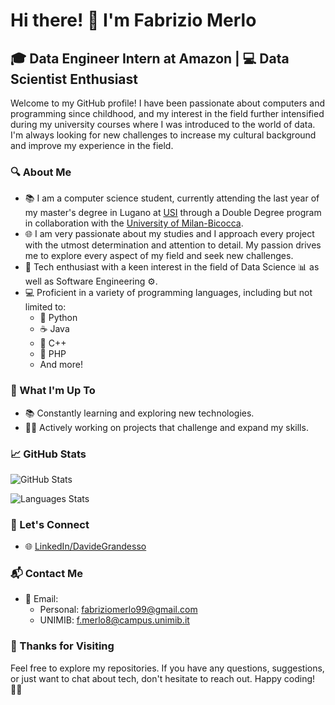 # Hi there! 👋 I'm Fabrizio Merlo

## 🎓 Data Engineer Intern at Amazon | 💻 Data Scientist Enthusiast

Welcome to my GitHub profile! I have been passionate about computers and programming since childhood, and my interest in the field further intensified during my university courses where I was introduced to the world of data.
I'm always looking for new challenges to increase my cultural background and improve my experience in the field.


### 🔍 About Me

- 📚 I am a computer science student, currently attending the last year of my master's degree in Lugano at [USI](https://www.usi.ch) through a Double Degree program in collaboration with the [University of Milan-Bicocca](https://www.unimib.it/).
- 🌐 I am very passionate about my studies and I approach every project with the utmost determination and attention to detail. My passion drives me to explore every aspect of my field and seek new challenges.
- 🚀 Tech enthusiast with a keen interest in the field of Data Science 📊 as well as Software Engineering ⚙️.
- 💻 Proficient in a variety of programming languages, including but not limited to:
  - 🐍 Python
  - ☕ Java
  - 🎯 C++
  - 🐘 PHP
  - And more!

### 🚀 What I'm Up To

- 📚 Constantly learning and exploring new technologies.
- 👩‍💻 Actively working on projects that challenge and expand my skills.

### 📈 GitHub Stats

![GitHub Stats](https://github-readme-stats.vercel.app/api?username=dadegrande99&show_icons=true&hide_title=true&hide_border=true&count_private=true&theme=dracula&)

![Languages Stats](https://github-readme-stats.vercel.app/api/top-langs/?username=dadegrande99&theme=darcula&hide_border=true&include_all_commits=true&count_private=true&layout=compact)

### 🤝 Let's Connect

- 🌐 [LinkedIn/DavideGrandesso](https://www.linkedin.com/in/DavideGrandesso/)

### 📬 Contact Me

- 📧 Email:
  - Personal: [fabriziomerlo99@gmail.com](mailto:fabriziomerlo99@gmail.com)
  - UNIMIB: [f.merlo8@campus.unimib.it](mailto:f.merlo8@campus.unimib.it)

### 🎉 Thanks for Visiting

Feel free to explore my repositories. If you have any questions, suggestions, or just want to chat about tech, don't hesitate to reach out. Happy coding! 👨‍💻
